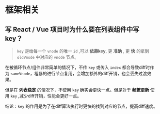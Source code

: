 # 框架相关

## 写 React / Vue 项目时为什么要在列表组件中写 key？

> `key` 是给每一个 `vnode` 的唯一 `id` ,可以 **依靠key**, 更 **准确** , 更 **快** 的拿到 `oldVnode` 中对应的 `vnode` 节点。

在被循环节点/组件非常简单的情况下，不传 `key` 或传入 `index` 都会导致diff时作为 `sameVnode`，粗暴的进行节点复用，会增加额外的diff开销，也会丢失过渡效果。

但是在 **列表稳定** 的情况下，不使用 `key` 确实会更快一点。但是对于 **频繁更新** 使用 `key` ,减少diff开销，性能会更好一点。

结论：`key` 的作用是为了在diff算法执行时更快的找到对应的节点，提高diff速度。
